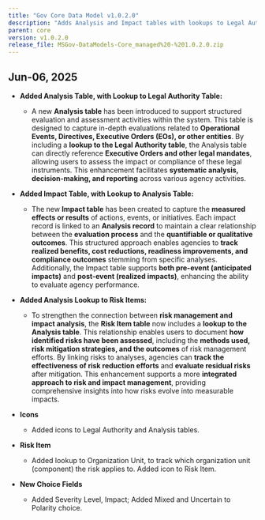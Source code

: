 ```yaml
---
title: "Gov Core Data Model v1.0.2.0"
description: "Adds Analysis and Impact tables with lookups to Legal Authority and to each other; links Analysis to Risk Items and Risk Items to Organization Unit; includes new table icons and choice fields (Severity Level, Impact, and Polarity)."
parent: core
version: v1.0.2.0
release_file: MSGov-DataModels-Core_managed%20-%201.0.2.0.zip
---
```


## Jun-06, 2025

-   **Added Analysis Table, with Lookup to Legal Authority Table:**  
    - A new **Analysis table** has been introduced to support structured evaluation and assessment activities within the system. This table is designed to capture in-depth evaluations related to **Operational Events, Directives, Executive Orders (EOs), or other entities**. By including a **lookup to the Legal Authority table**, the Analysis table can directly reference **Executive Orders and other legal mandates**, allowing users to assess the impact or compliance of these legal instruments. This enhancement facilitates **systematic analysis, decision-making, and reporting** across various agency activities.
    
-   **Added Impact Table, with Lookup to Analysis Table:**  
    - The new **Impact table** has been created to capture the **measured effects or results** of actions, events, or initiatives. Each impact record is linked to an **Analysis record** to maintain a clear relationship between the **evaluation process** and the **quantifiable or qualitative outcomes**. This structured approach enables agencies to **track realized benefits, cost reductions, readiness improvements, and compliance outcomes** stemming from specific analyses. Additionally, the Impact table supports **both pre-event (anticipated impacts)** and **post-event (realized impacts)**, enhancing the ability to evaluate agency performance.
    
-   **Added Analysis Lookup to Risk Items:**  
    - To strengthen the connection between **risk management and impact analysis**, the **Risk Item table** now includes a **lookup to the Analysis table**. This relationship enables users to document **how identified risks have been assessed**, including the **methods used, risk mitigation strategies, and the outcomes** of risk management efforts. By linking risks to analyses, agencies can **track the effectiveness of risk reduction efforts** and **evaluate residual risks** after mitigation. This enhancement supports a more **integrated approach to risk and impact management**, providing comprehensive insights into how risks evolve into measurable impacts.

-  **Icons**
    - Added icons to Legal Authority and Analysis tables.

-  **Risk Item**
    - Added lookup to Organization Unit, to track which organization unit (component) the risk applies to. Added icon to Risk Item.

-  **New Choice Fields**
    - Added Severity Level, Impact; Added Mixed and Uncertain to Polarity choice.
